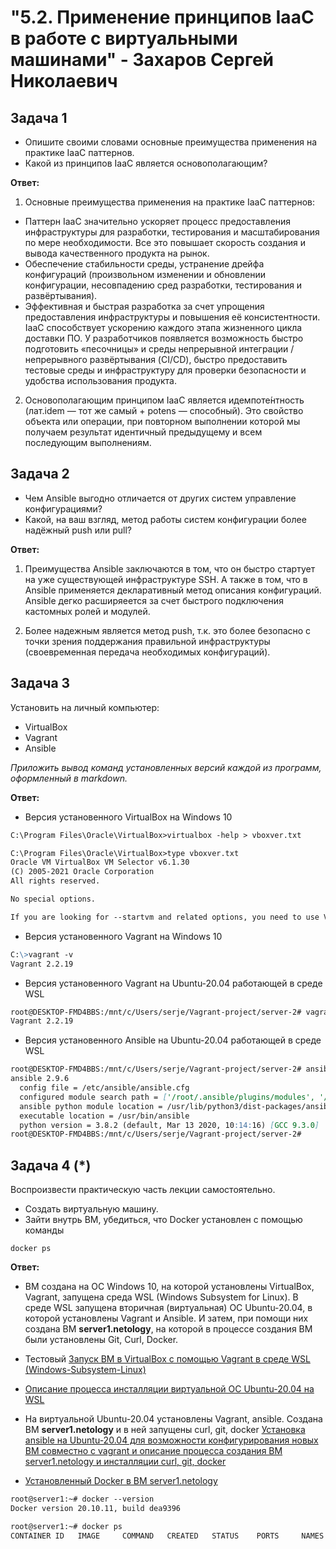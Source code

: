 
# "5.2. Применение принципов IaaC в работе с виртуальными машинами" - Захаров Сергей Николаевич

## Задача 1

- Опишите своими словами основные преимущества применения на практике IaaC паттернов.
- Какой из принципов IaaC является основополагающим?

**Ответ:**

1. Основные преимущества применения на практике IaaC паттернов:
- Паттерн IaaC значительно ускоряет процесс предоставления инфраструктуры для разработки, тестирования и масштабирования по мере необходимости. Все это повышает скорость  создания и вывода качественного продукта на рынок. 
- Обеспечение стабильности среды, устранение дрейфа конфигураций (произвольном изменении и обновлении конфигурации, несовпадению сред разработки, тестирования и развёртывания).
- Эффективная и быстрая разработка за счет упрощения предоставления инфраструктуры и повышения её консистентности. IaaC способствует ускорению каждого этапа жизненного цикла доставки ПО. У разработчиков появляется возможность быстро подготовить «песочницы» и среды непрерывной интеграции /непрерывного развёртывания (CI/CD), быстро предоставить  тестовые среды и инфраструктуру для проверки безопасности и удобства использования продукта.

2. Основополагающим принципом IaaC является идемпоте́нтность (лат.idem — тот же самый + potens — способный).
Это свойство объекта или операции, при повторном выполнении которой мы получаем результат идентичный предыдущему и всем последующим выполнениям.

## Задача 2

- Чем Ansible выгодно отличается от других систем управление конфигурациями?
- Какой, на ваш взгляд, метод работы систем конфигурации более надёжный push или pull?

**Ответ:**
1. Преимущества Ansible заключаются в том, что он быстро стартует на уже существующей инфраструктуре SSH. 
А также в том, что в Ansible применяется декларативный метод описания конфигураций. Ansible дегко расширяеется за счет быстрого подключения кастомных ролей и модулей.

2. Более надежным является метод push, т.к. это более безопасно с точки зрения поддержания правильной инфраструктуры (своевременная передача необходимых конфигураций).

## Задача 3

Установить на личный компьютер:

- VirtualBox
- Vagrant
- Ansible

*Приложить вывод команд установленных версий каждой из программ, оформленный в markdown.*

**Ответ:**

- Версия установенного VirtualBox на Windows 10
```md
C:\Program Files\Oracle\VirtualBox>virtualbox -help > vboxver.txt

C:\Program Files\Oracle\VirtualBox>type vboxver.txt
Oracle VM VirtualBox VM Selector v6.1.30
(C) 2005-2021 Oracle Corporation
All rights reserved.

No special options.

If you are looking for --startvm and related options, you need to use VirtualBoxVM.
```

- Версия установенного Vagrant на Windows 10
```md
C:\>vagrant -v
Vagrant 2.2.19
```

- Версия установенного Vagrant на Ubuntu-20.04 работающей в среде WSL
```md
root@DESKTOP-FMD4BBS:/mnt/c/Users/serje/Vagrant-project/server-2# vagrant --version
Vagrant 2.2.19
```

- Версия установенного Ansible на Ubuntu-20.04 работающей в среде WSL
```md
root@DESKTOP-FMD4BBS:/mnt/c/Users/serje/Vagrant-project/server-2# ansible --version
ansible 2.9.6
  config file = /etc/ansible/ansible.cfg
  configured module search path = ['/root/.ansible/plugins/modules', '/usr/share/ansible/plugins/modules']
  ansible python module location = /usr/lib/python3/dist-packages/ansible
  executable location = /usr/bin/ansible
  python version = 3.8.2 (default, Mar 13 2020, 10:14:16) [GCC 9.3.0]
root@DESKTOP-FMD4BBS:/mnt/c/Users/serje/Vagrant-project/server-2#
```

## Задача 4 (*)

Воспроизвести практическую часть лекции самостоятельно.

- Создать виртуальную машину.
- Зайти внутрь ВМ, убедиться, что Docker установлен с помощью команды
```
docker ps
```
**Ответ:**

- ВМ создана на ОС Windows 10, на которой установлены VirtualBox, Vagrant, запущена среда WSL (Windows Subsystem for Linux). В среде WSL запущена вторичная (виртуальная) ОС Ubuntu-20.04, в которой установлены Vagrant и Ansible. И затем, при помощи них создана ВМ **server1.netology**, на которой в процессе создания ВМ были установлены Git, Curl, Docker.
- Тестовый [Запуск ВМ в VirtualBox с помощью Vagrant в среде WSL (Windows-Subsystem-Linux)](https://github.com/zakharovnpa/02-virt-admin-homeworks/blob/main/05-virt-02-iaac/install-wsl2+vagrant/install-wsl+virtualbox+vagrant.md)
- [Описание процесса инсталляции виртуальной ОС Ubuntu-20.04 на WSL](https://github.com/zakharovnpa/02-virt-admin-homeworks/blob/main/05-virt-02-iaac/install-wsl2%2Bvagrant/Install.md)
- На виртуальной Ubuntu-20.04 установлены Vagrant, ansible. Создана ВМ **server1.netology** и в ней запущены curl, git, docker
  [Установка ansible на Ubuntu-20.04 для возможности конфигурирования новых ВМ совместно с vagrant и описание процесса создания ВМ server1.netology и инсталляции curl, git, docker](https://github.com/zakharovnpa/02-virt-admin-homeworks/blob/main/05-virt-02-iaac/Install-ansible/Install-on-Ubuntu-20-ansible.md#%D1%83%D1%81%D1%82%D0%B0%D0%BD%D0%BE%D0%B2%D0%BA%D0%B0-ansible-%D0%BD%D0%B0-ubuntu-2004-%D0%B4%D0%BB%D1%8F-%D0%B2%D0%BE%D0%B7%D0%BC%D0%BE%D0%B6%D0%BD%D0%BE%D1%81%D1%82%D0%B8-%D0%BA%D0%BE%D0%BD%D1%84%D0%B8%D0%B3%D1%83%D1%80%D0%B8%D1%80%D0%BE%D0%B2%D0%B0%D0%BD%D0%B8%D1%8F-%D0%BD%D0%BE%D0%B2%D1%8B%D1%85-%D0%B2%D0%BC-%D1%81%D0%BE%D0%B2%D0%BC%D0%B5%D1%81%D1%82%D0%BD%D0%BE-%D1%81-vagrant)

- [Установленный Docker в ВМ server1.netology](https://github.com/zakharovnpa/02-virt-admin-homeworks/blob/main/05-virt-02-iaac/Install-ansible/Install-on-Ubuntu-20-ansible.md#%D0%B2-%D0%B8%D1%82%D0%BE%D0%B3%D0%B5-%D0%B7%D0%B0%D0%BF%D1%83%D1%89%D0%B5%D0%BD%D0%B0-%D0%BD%D0%BE%D0%B2%D0%B0%D1%8F-%D0%B2%D0%BC-%D0%B8-%D1%81-%D0%BF%D0%BE%D0%BC%D0%BE%D1%88%D1%8C%D1%8E-ansible-playbook-provisionyml-%D1%83%D1%81%D1%82%D0%B0%D0%BD%D0%BE%D0%B2%D0%BB%D0%B5%D0%BD%D1%8B-curl-git-dicker)
```md
root@server1:~# docker --version
Docker version 20.10.11, build dea9396

root@server1:~# docker ps
CONTAINER ID   IMAGE     COMMAND   CREATED   STATUS    PORTS     NAMES

```
